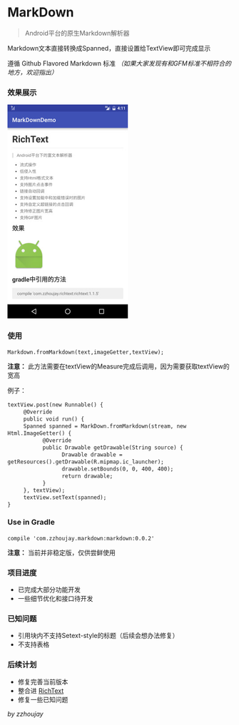 # MarkDown

> Android平台的原生Markdown解析器

Markdown文本直接转换成Spanned，直接设置给TextView即可完成显示

遵循 Github Flavored Markdown 标准 _（如果大家发现有和GFM标准不相符合的地方，欢迎指出）_

### 效果展示

![效果图](image/img1.jpg)

### 使用

```
Markdown.fromMarkdown(text,imageGetter,textView);
```

**注意：** 此方法需要在textView的Measure完成后调用，因为需要获取textView的宽高

例子：
```
textView.post(new Runnable() {
     @Override
     public void run() {
     Spanned spanned = MarkDown.fromMarkdown(stream, new Html.ImageGetter() {
           @Override
           public Drawable getDrawable(String source) {
                 Drawable drawable = getResources().getDrawable(R.mipmap.ic_launcher);
                 drawable.setBounds(0, 0, 400, 400);
                 return drawable;
           }
     }, textView);
     textView.setText(spanned);
}
```

### Use in Gradle

`compile 'com.zzhoujay.markdown:markdown:0.0.2'`

**注意：** 当前并非稳定版，仅供尝鲜使用

### 项目进度

* 已完成大部分功能开发
* 一些细节优化和接口待开发

### 已知问题

* 引用块内不支持Setext-style的标题（后续会想办法修复）
* 不支持表格


### 后续计划

* 修复完善当前版本
* 整合进 [RichText](https://github.com/zzhoujay/RichText)
* 修复一些已知问题

_by zzhoujay_
